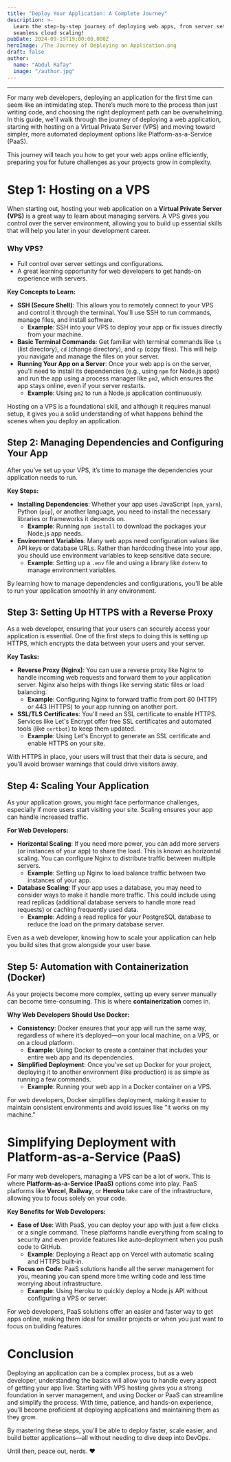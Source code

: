 ```yaml
---
title: "Deploy Your Application: A Complete Journey"
description: >-
  Learn the step-by-step journey of deploying web apps, from server setup to
  seamless cloud scaling!
pubDate: 2024-09-19T19:00:00.000Z
heroImage: /The Journey of Deploying an Application.png
draft: false
author:
  name: "Abdul Rafay"
  image: "/author.jpg"
---
```


---

For many web developers, deploying an application for the first time can seem like an intimidating step. There’s much more to the process than just writing code, and choosing the right deployment path can be overwhelming. In this guide, we'll walk through the journey of deploying a web application, starting with hosting on a Virtual Private Server (VPS) and moving toward simpler, more automated deployment options like Platform-as-a-Service (PaaS).

This journey will teach you how to get your web apps online efficiently, preparing you for future challenges as your projects grow in complexity.

# Step 1: Hosting on a VPS

When starting out, hosting your web application on a **Virtual Private Server (VPS)** is a great way to learn about managing servers. A VPS gives you control over the server environment, allowing you to build up essential skills that will help you later in your development career.

### **Why VPS?**

- Full control over server settings and configurations.
- A great learning opportunity for web developers to get hands-on experience with servers.

**Key Concepts to Learn:**

- **SSH (Secure Shell)**: This allows you to remotely connect to your VPS and control it through the terminal. You'll use SSH to run commands, manage files, and install software.
  - **Example**: SSH into your VPS to deploy your app or fix issues directly from your machine.
- **Basic Terminal Commands**: Get familiar with terminal commands like `ls` (list directory), `cd` (change directory), and `cp` (copy files). This will help you navigate and manage the files on your server.
- **Running Your App on a Server**: Once your web app is on the server, you'll need to install its dependencies (e.g., using `npm` for Node.js apps) and run the app using a process manager like `pm2`, which ensures the app stays online, even if your server restarts.
  - **Example**: Using `pm2` to run a Node.js application continuously.

Hosting on a VPS is a foundational skill, and although it requires manual setup, it gives you a solid understanding of what happens behind the scenes when you deploy an application.

## Step 2: Managing Dependencies and Configuring Your App

After you’ve set up your VPS, it’s time to manage the dependencies your application needs to run.

**Key Steps:**

- **Installing Dependencies**: Whether your app uses JavaScript (`npm`, `yarn`), Python (`pip`), or another language, you need to install the necessary libraries or frameworks it depends on.
  - **Example**: Running `npm install` to download the packages your Node.js app needs.
- **Environment Variables**: Many web apps need configuration values like API keys or database URLs. Rather than hardcoding these into your app, you should use environment variables to keep sensitive data secure.
  - **Example**: Setting up a `.env` file and using a library like `dotenv` to manage environment variables.

By learning how to manage dependencies and configurations, you'll be able to run your application smoothly in any environment.

## Step 3: Setting Up HTTPS with a Reverse Proxy

As a web developer, ensuring that your users can securely access your application is essential. One of the first steps to doing this is setting up HTTPS, which encrypts the data between your users and your server.

**Key Tasks:**

- **Reverse Proxy (Nginx)**: You can use a reverse proxy like Nginx to handle incoming web requests and forward them to your application server. Nginx also helps with things like serving static files or load balancing.
  - **Example**: Configuring Nginx to forward traffic from port 80 (HTTP) or 443 (HTTPS) to your app running on another port.
- **SSL/TLS Certificates**: You'll need an SSL certificate to enable HTTPS. Services like Let's Encrypt offer free SSL certificates and automated tools (like `certbot`) to keep them updated.
  - **Example**: Using Let's Encrypt to generate an SSL certificate and enable HTTPS on your site.

With HTTPS in place, your users will trust that their data is secure, and you’ll avoid browser warnings that could drive visitors away.

## Step 4: Scaling Your Application

As your application grows, you might face performance challenges, especially if more users start visiting your site. Scaling ensures your app can handle increased traffic.

**For Web Developers:**

- **Horizontal Scaling**: If you need more power, you can add more servers (or instances of your app) to share the load. This is known as horizontal scaling. You can configure Nginx to distribute traffic between multiple servers.
  - **Example**: Setting up Nginx to load balance traffic between two instances of your app.
- **Database Scaling**: If your app uses a database, you may need to consider ways to make it handle more traffic. This could include using read replicas (additional database servers to handle more read requests) or caching frequently used data.
  - **Example**: Adding a read replica for your PostgreSQL database to reduce the load on the primary database server.

Even as a web developer, knowing how to scale your application can help you build sites that grow alongside your user base.

## Step 5: Automation with Containerization (Docker)

As your projects become more complex, setting up every server manually can become time-consuming. This is where **containerization** comes in.

**Why Web Developers Should Use Docker:**

- **Consistency**: Docker ensures that your app will run the same way, regardless of where it’s deployed—on your local machine, on a VPS, or on a cloud platform.
  - **Example**: Using Docker to create a container that includes your entire web app and its dependencies.
- **Simplified Deployment**: Once you’ve set up Docker for your project, deploying it to another environment (like production) is as simple as running a few commands.
  - **Example**: Running your web app in a Docker container on a VPS.

For web developers, Docker simplifies deployment, making it easier to maintain consistent environments and avoid issues like "it works on my machine."

# Simplifying Deployment with Platform-as-a-Service (PaaS)

For many web developers, managing a VPS can be a lot of work. This is where **Platform-as-a-Service (PaaS)** options come into play. PaaS platforms like **Vercel**, **Railway**, or **Heroku** take care of the infrastructure, allowing you to focus solely on your code.

**Key Benefits for Web Developers:**

- **Ease of Use**: With PaaS, you can deploy your app with just a few clicks or a single command. These platforms handle everything from scaling to security and even provide features like auto-deployment when you push code to GitHub.
  - **Example**: Deploying a React app on Vercel with automatic scaling and HTTPS built-in.
- **Focus on Code**: PaaS solutions handle all the server management for you, meaning you can spend more time writing code and less time worrying about infrastructure.
  - **Example**: Using Heroku to quickly deploy a Node.js API without configuring a VPS or server.

For web developers, PaaS solutions offer an easier and faster way to get apps online, making them ideal for smaller projects or when you just want to focus on building features.

# Conclusion

Deploying an application can be a complex process, but as a web developer, understanding the basics will allow you to handle every aspect of getting your app live. Starting with VPS hosting gives you a strong foundation in server management, and using Docker or PaaS can streamline and simplify the process. With time, patience, and hands-on experience, you’ll become proficient at deploying applications and maintaining them as they grow.

By mastering these steps, you’ll be able to deploy faster, scale easier, and build better applications—all without needing to dive deep into DevOps.

Until then, peace out, nerds. ❤️
